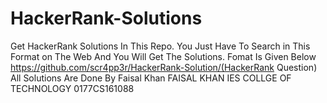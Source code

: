# HackerRank-Solutions
Get HackerRank Solutions In This Repo.
You Just Have To Search in This Format on The Web And You Will Get The Solutions. Fomat Is Given Below
https://github.com/scr4pp3r/HackerRank-Solution/(HackerRank Question)
All Solutions Are Done By Faisal Khan
FAISAL KHAN
IES COLLGE OF TECHNOLOGY
0177CS161088
